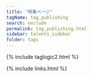 ```yaml
---
title: "特集ページ"
tagName: tag_publishing
search: exclude
permalink: tag_publishing.html
sidebar: talents_sidebar
folder: tags
---
```

{% include taglogic2.html %}

{% include links.html %}


